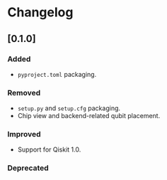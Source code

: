 # Changelog

## [0.1.0]

### Added

- `pyproject.toml` packaging.

### Removed

- `setup.py` and `setup.cfg` packaging.
- Chip view and backend-related qubit placement.

### Improved

- Support for Qiskit 1.0.

### Deprecated
